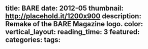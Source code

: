 title: BARE
date: 2012-05
thumbnail: http://placehold.it/1200x900
description: Remake of the BARE Magazine logo.
color:
vertical_layout:
reading_time: 3
featured:
categories:
tags:
---
